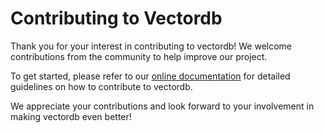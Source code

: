 # Contributing to Vectordb

Thank you for your interest in contributing to vectordb! We welcome
contributions from the community to help improve our project.

To get started, please refer to our
[online documentation](https://vectordb.readthedocs.io/en/latest/contributing.html)
for detailed guidelines on how to contribute to vectordb.

We appreciate your contributions and look forward to your involvement in making
vectordb even better!

